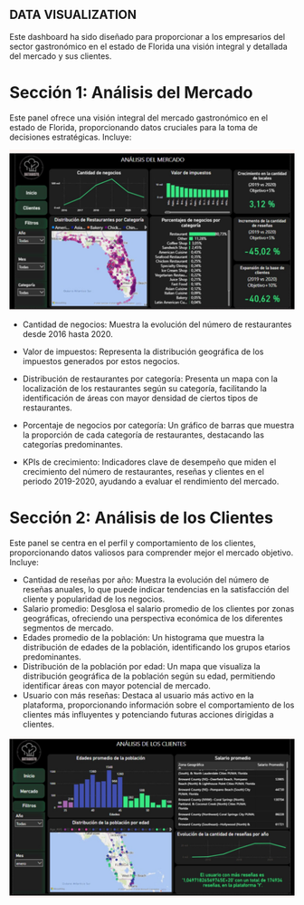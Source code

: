 ## DATA VISUALIZATION
Este dashboard ha sido diseñado para proporcionar a los empresarios del sector gastronómico en el estado de Florida una visión integral y detallada del mercado y sus clientes.

# Sección 1: Análisis del Mercado
Este panel ofrece una visión integral del mercado gastronómico en el estado de Florida, proporcionando datos cruciales para la toma de decisiones estratégicas. Incluye:

<p align="center">
  <img src="/Images/powerbi_mercado.jpg" alt="Logo" />
</p>


- Cantidad de negocios: Muestra la evolución del número de restaurantes desde 2016 hasta 2020.
- Valor de impuestos: Representa la distribución geográfica de los impuestos generados por estos negocios.
- Distribución de restaurantes por categoría: Presenta un mapa con la localización de los restaurantes según su categoría, facilitando la identificación de áreas con mayor densidad de ciertos tipos de restaurantes.
- Porcentaje de negocios por categoría: Un gráfico de barras que muestra la proporción de cada categoría de restaurantes, destacando las categorías predominantes.

- KPIs de crecimiento: Indicadores clave de desempeño que miden el crecimiento del número de restaurantes, reseñas y clientes en el periodo 2019-2020, ayudando a evaluar el rendimiento del mercado.


# Sección 2: Análisis de los Clientes
Este panel se centra en el perfil y comportamiento de los clientes, proporcionando datos valiosos para comprender mejor el mercado objetivo. Incluye:

- Cantidad de reseñas por año: Muestra la evolución del número de reseñas anuales, lo que puede indicar tendencias en la satisfacción del cliente y popularidad de los negocios.
- Salario promedio: Desglosa el salario promedio de los clientes por zonas geográficas, ofreciendo una perspectiva económica de los diferentes segmentos de mercado.
- Edades promedio de la población: Un histograma que muestra la distribución de edades de la población, identificando los grupos etarios predominantes.
- Distribución de la población por edad: Un mapa que visualiza la distribución geográfica de la población según su edad, permitiendo identificar áreas con mayor potencial de mercado.
- Usuario con más reseñas: Destaca al usuario más activo en la plataforma, proporcionando información sobre el comportamiento de los clientes más influyentes y potenciando futuras acciones dirigidas a clientes. 

<p align="center">
  <img src="/Images/powerbi_clientes.jpg" alt="Logo" />
</p>
